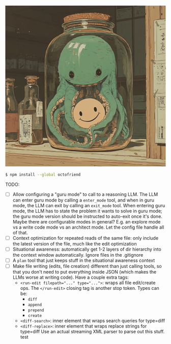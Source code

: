 ![octofriend](./octofriend.png)

```bash
$ npm install --global octofriend
```

TODO:

- [ ] Allow configuring a "guru mode" to call to a reasoning LLM. The LLM can
  enter guru mode by calling a `enter_mode` tool, and when in guru mode, the LLM
  can exit by calling an `exit_mode` tool. When entering guru mode, the
  LLM has to state the problem it wants to solve in guru mode; the guru mode
  version should be instructed to auto-exit once it's done. Maybe there are
  configurable modes in general? E.g. an explore mode vs a write code mode vs
  an architect mode. Let the config file handle all of that.
- [ ] Context optimization for repeated reads of the same file: only include
  the latest version of the file, much like the edit optimization
- [ ] Situational awareness: automatically get 1-2 layers of dir hierarchy into
  the context window automatically. Ignore files in the .gitignore
- [ ] A `plan` tool that just keeps stuff in the situational awareness context
- [ ] Make file writing (edits, file creation) different than just calling
  tools, so that you don't need to put everything inside JSON (which makes the
  LLMs worse at writing code). Have a couple extra tags:
  * `<run-edit filepath="..." type="...">`: wraps all file edit/create ops. The
    `</run-edit>` closing tag is another stop token. Types can be:
    * `diff`
    * `append`
    * `prepend`
    * `create`
  * `<diff-search>`: inner element that wraps search queries for type=diff
  * `<diff-replace>`: inner element that wraps replace strings for type=diff
  Use an actual streaming XML parser to parse out this stuff.
  test

